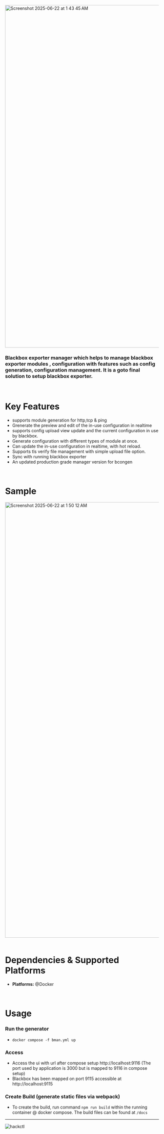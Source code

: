 <img width="1117" alt="Screenshot 2025-06-22 at 1 43 45 AM" src="https://github.com/user-attachments/assets/a696c456-fd0c-4430-95d9-3869c51427e8" />

### Blackbox exporter manager which helps to manage blackbox exporter modules , configuration with features such as config generation, configuration management. It is a goto final solution to setup blackbox exporter. 
<br>

# Key Features 
- supports module generation for http,tcp & ping
- Grenerate the preview and edit of the in-use configuration in realtime  
- supports config upload view update and the current configuration in use by blackbox. 
- Generate configuration with different types of module at once.
- Can update the in-use configuration in realtime, with hot reload.
- Supports tls verify file management with simple upload file option.
- Sync with running blackbox exporter
- An updated production grade manager version for bcongen
<br>

# Sample
<img width="1420" alt="Screenshot 2025-06-22 at 1 50 12 AM" src="https://github.com/user-attachments/assets/45de7645-2572-48a6-88e0-d3f62bf45110" />

<br> 
<br>

# Dependencies & Supported Platforms
- **Platforms:** @Docker
<br>

# Usage 

### Run the generator 
- `docker compose -f bman.yml up`

### Access 
- Access the ui with url after compose setup http://localhost:9116 (The port used by application is 3000 but is mapped to 9116 in compose setup) <br>
- Blackbox has been mapped on port 9115 accessible at http://localhost:9115

### Create Build (generate static files via webpack)
- To create the build, run command `npm run build` within the running container @ docker compose. The build files can be found at `/docs`

<hr>

![hackctl](https://github.com/user-attachments/assets/c7347fcf-6d29-4b99-a3c4-749841234ed1)
